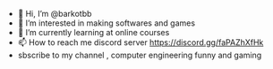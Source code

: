 - 👋 Hi, I’m @barkotbb
- 👀 I’m interested in making softwares and games
- 🌱 I’m currently learning at online courses
- 📫 How to reach me discord server https://discord.gg/faPAZhXfHk
- sbscribe to my channel , computer engineering funny and gaming

<!---
barkotbb/barkotbb is a ✨ special ✨ repository because its `README.md` (this file) appears on your GitHub profile.
You can click the Preview link to take a look at your changes.
--->
